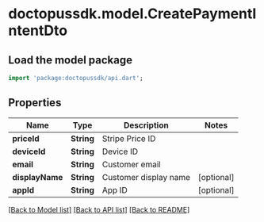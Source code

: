 # doctopussdk.model.CreatePaymentIntentDto

## Load the model package
```dart
import 'package:doctopussdk/api.dart';
```

## Properties
Name | Type | Description | Notes
------------ | ------------- | ------------- | -------------
**priceId** | **String** | Stripe Price ID | 
**deviceId** | **String** | Device ID | 
**email** | **String** | Customer email | 
**displayName** | **String** | Customer display name | [optional] 
**appId** | **String** | App ID | [optional] 

[[Back to Model list]](../README.md#documentation-for-models) [[Back to API list]](../README.md#documentation-for-api-endpoints) [[Back to README]](../README.md)


